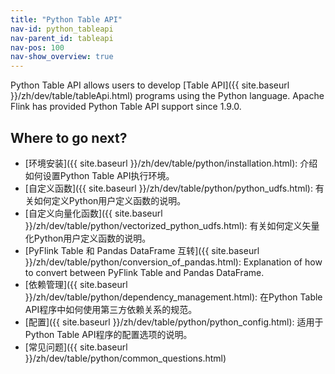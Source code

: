 ```yaml
---
title: "Python Table API"
nav-id: python_tableapi
nav-parent_id: tableapi
nav-pos: 100
nav-show_overview: true
---
```

<!--
Licensed to the Apache Software Foundation (ASF) under one
or more contributor license agreements.  See the NOTICE file
distributed with this work for additional information
regarding copyright ownership.  The ASF licenses this file
to you under the Apache License, Version 2.0 (the
"License"); you may not use this file except in compliance
with the License.  You may obtain a copy of the License at

  http://www.apache.org/licenses/LICENSE-2.0

Unless required by applicable law or agreed to in writing,
software distributed under the License is distributed on an
"AS IS" BASIS, WITHOUT WARRANTIES OR CONDITIONS OF ANY
KIND, either express or implied.  See the License for the
specific language governing permissions and limitations
under the License.
-->

Python Table API allows users to develop [Table API]({{ site.baseurl }}/zh/dev/table/tableApi.html) programs using the Python language.
Apache Flink has provided Python Table API support since 1.9.0.

## Where to go next?

- [环境安装]({{ site.baseurl }}/zh/dev/table/python/installation.html): 介绍如何设置Python Table API执行环境。
- [自定义函数]({{ site.baseurl }}/zh/dev/table/python/python_udfs.html): 有关如何定义Python用户定义函数的说明。
- [自定义向量化函数]({{ site.baseurl }}/zh/dev/table/python/vectorized_python_udfs.html): 有关如何定义矢量化Python用户定义函数的说明。
- [PyFlink Table 和 Pandas DataFrame 互转]({{ site.baseurl }}/zh/dev/table/python/conversion_of_pandas.html): Explanation of how to convert between PyFlink Table and Pandas DataFrame.
- [依赖管理]({{ site.baseurl }}/zh/dev/table/python/dependency_management.html): 在Python Table API程序中如何使用第三方依赖关系的规范。
- [配置]({{ site.baseurl }}/zh/dev/table/python/python_config.html): 适用于Python Table API程序的配置选项的说明。
- [常见问题]({{ site.baseurl }}/zh/dev/table/python/common_questions.html)
